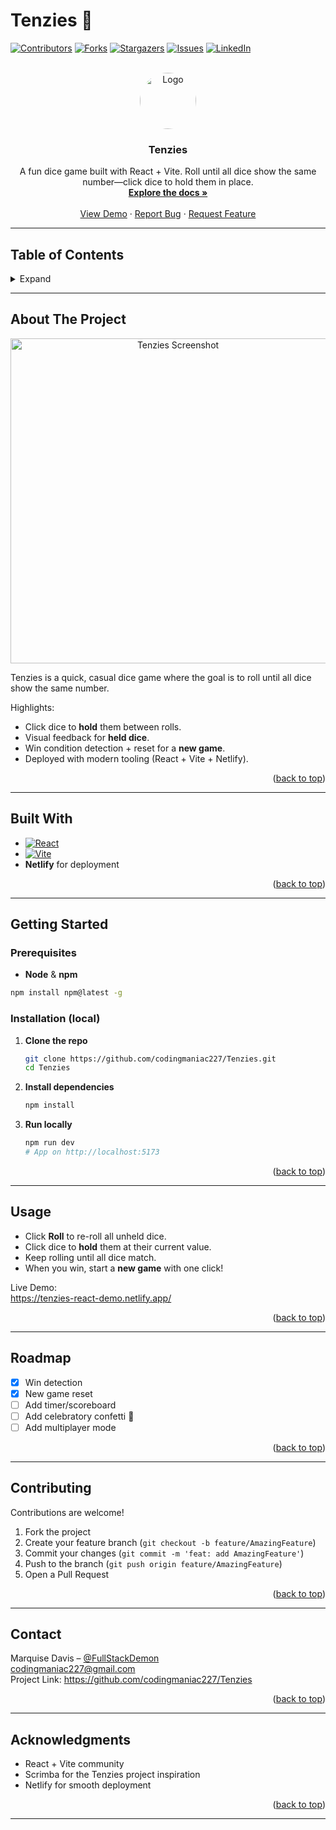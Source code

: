 # Tenzies 🎲  

<!-- PROJECT SHIELDS -->
[![Contributors][contributors-shield]][contributors-url]
[![Forks][forks-shield]][forks-url]
[![Stargazers][stars-shield]][stars-url]
[![Issues][issues-shield]][issues-url]
[![LinkedIn][linkedin-shield]][linkedin-url]

<!-- PROJECT LOGO -->
<br />
<div align="center">
  <a href="https://github.com/codingmaniac227/Tenzies" target="_blank" rel="noopener">
    <img src="logo.png" alt="Logo" width="90" height="90" style="border-radius:50%">
  </a>

  <h3 align="center">Tenzies</h3>

  <p align="center">
    A fun dice game built with React + Vite.  
    Roll until all dice show the same number—click dice to hold them in place.  
    <br />
    <a href="https://github.com/codingmaniac227/Tenzies" target="_blank" rel="noopener"><strong>Explore the docs »</strong></a>
    <br />
    <br />
    <a href="https://tenzies-react-demo.netlify.app/" target="_blank" rel="noopener">View Demo</a>
    ·
    <a href="https://github.com/codingmaniac227/Tenzies/issues/new?template=bug_report.yml&labels=bug" target="_blank" rel="noopener">Report Bug</a>
    ·
    <a href="https://github.com/codingmaniac227/Tenzies/issues/new?template=feature_request.yml&labels=enhancement" target="_blank" rel="noopener">Request Feature</a>
  </p>
</div>

---

## Table of Contents
<details>
  <summary>Expand</summary>
  <ol>
    <li><a href="#about-the-project">About The Project</a></li>
    <li><a href="#built-with">Built With</a></li>
    <li><a href="#getting-started">Getting Started</a></li>
    <li><a href="#usage">Usage</a></li>
    <li><a href="#roadmap">Roadmap</a></li>
    <li><a href="#contributing">Contributing</a></li>
    <li><a href="#contact">Contact</a></li>
    <li><a href="#acknowledgments">Acknowledgments</a></li>
  </ol>
</details>

---

## About The Project  

<p align="center">
  <img src="screenshot.png" alt="Tenzies Screenshot" width="520">
</p>

Tenzies is a quick, casual dice game where the goal is to roll until all dice show the same number.  

Highlights:  
- Click dice to **hold** them between rolls.  
- Visual feedback for **held dice**.  
- Win condition detection + reset for a **new game**.  
- Deployed with modern tooling (React + Vite + Netlify).  

<p align="right">(<a href="#tenzies-">back to top</a>)</p>

---

## Built With  

* [![React][React.js]][React-url]  
* [![Vite][Vite.js]][Vite-url]  
* **Netlify** for deployment  

<p align="right">(<a href="#tenzies-">back to top</a>)</p>

---

## Getting Started  

### Prerequisites  
- **Node** & **npm**  
```sh
npm install npm@latest -g
```

### Installation (local)  
1. **Clone the repo**  
   ```sh
   git clone https://github.com/codingmaniac227/Tenzies.git
   cd Tenzies
   ```

2. **Install dependencies**  
   ```sh
   npm install
   ```

3. **Run locally**  
   ```sh
   npm run dev
   # App on http://localhost:5173
   ```

<p align="right">(<a href="#tenzies-">back to top</a>)</p>

---

## Usage  

- Click **Roll** to re-roll all unheld dice.  
- Click dice to **hold** them at their current value.  
- Keep rolling until all dice match.  
- When you win, start a **new game** with one click!  

Live Demo:  
<a href="https://tenzies-react-demo.netlify.app/" target="_blank" rel="noopener">https://tenzies-react-demo.netlify.app/</a>  

<p align="right">(<a href="#tenzies-">back to top</a>)</p>

---

## Roadmap  

- [x] Win detection  
- [x] New game reset  
- [ ] Add timer/scoreboard  
- [ ] Add celebratory confetti 🎉  
- [ ] Add multiplayer mode  

<p align="right">(<a href="#tenzies-">back to top</a>)</p>

---

## Contributing  

Contributions are welcome!  

1. Fork the project  
2. Create your feature branch (`git checkout -b feature/AmazingFeature`)  
3. Commit your changes (`git commit -m 'feat: add AmazingFeature'`)  
4. Push to the branch (`git push origin feature/AmazingFeature`)  
5. Open a Pull Request  

<p align="right">(<a href="#tenzies-">back to top</a>)</p>

---

## Contact  

Marquise Davis – <a href="https://instagram.com/FullStackDemon" target="_blank" rel="noopener">@FullStackDemon</a>  
codingmaniac227@gmail.com  
Project Link: <a href="https://github.com/codingmaniac227/Tenzies" target="_blank" rel="noopener">https://github.com/codingmaniac227/Tenzies</a>  

<p align="right">(<a href="#tenzies-">back to top</a>)</p>

---

## Acknowledgments  

- React + Vite community  
- Scrimba for the Tenzies project inspiration  
- Netlify for smooth deployment  

<p align="right">(<a href="#tenzies-">back to top</a>)</p>

---

<!-- MARKDOWN LINKS & IMAGES -->
[contributors-shield]: https://img.shields.io/github/contributors/codingmaniac227/Tenzies?style=for-the-badge  
[contributors-url]: https://github.com/codingmaniac227/Tenzies/graphs/contributors  
[forks-shield]: https://img.shields.io/github/forks/codingmaniac227/Tenzies?style=for-the-badge  
[forks-url]: https://github.com/codingmaniac227/Tenzies/network/members  
[stars-shield]: https://img.shields.io/github/stars/codingmaniac227/Tenzies?style=for-the-badge  
[stars-url]: https://github.com/codingmaniac227/Tenzies/stargazers  
[issues-shield]: https://img.shields.io/github/issues/codingmaniac227/Tenzies?style=for-the-badge  
[issues-url]: https://github.com/codingmaniac227/Tenzies/issues  
[linkedin-shield]: https://img.shields.io/badge/-LinkedIn-black.svg?style=for-the-badge&logo=linkedin&colorB=555  
[linkedin-url]: https://www.linkedin.com/in/marquise-davis/  
[React.js]: https://img.shields.io/badge/React-20232A?style=for-the-badge&logo=react&logoColor=61DAFB  
[React-url]: https://react.dev/  
[Vite.js]: https://img.shields.io/badge/Vite-646CFF?style=for-the-badge&logo=vite&logoColor=FFD62E  
[Vite-url]: https://vitejs.dev/  

